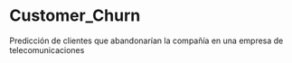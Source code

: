 # Customer_Churn
Predicción de clientes que abandonarían la compañía en una empresa de telecomunicaciones
